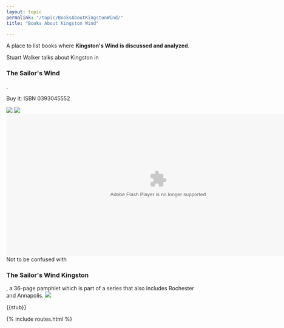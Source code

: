 ```yaml
---
layout: topic
permalink: "/topic/BooksAboutKingstonWind/"
title: "Books About Kingston Wind"

---
```



A place to list books where <strong>Kingston's Wind is discussed and analyzed</strong>.

<div class="item" style="width: 500px;">
Stuart Walker talks about Kingston in <h3 class="plain">The Sailor's Wind</h3>.

Buy it: ISBN 0393045552

<img src="http://k7waterfront.org/Images/SailorsWindBook100.jpg" class="floatleft">
<img src="http://k7waterfront.org/Images/SailorsWindBookTOC.jpg" class="floatleft" >

<OBJECT classid="clsid:D27CDB6E-AE6D-11cf-96B8-444553540000" codebase="http://download.macromedia.com/pub/shockwave/cabs/flash/swflash.cab#version=6,0,0,0" WIDTH="800" HEIGHT="374" id="YSailorsWindBookRef01" ALIGN="">
<PARAM NAME=movie VALUE="http://k7waterfront.org/Images/SailorsWindBookRef.swf"> <PARAM NAME=quality VALUE=high> <PARAM NAME=bgcolor VALUE=#333399> <EMBED src="http://k7waterfront.org/Images/SailorsWindBookRef.swf" quality=high bgcolor=#333399 WIDTH="800" HEIGHT="374" NAME="SailorsWindBookRef" ALIGN="" TYPE="application/x-shockwave-flash" PLUGINSPAGE="http://www.macromedia.com/go/getflashplayer"></EMBED> </OBJECT>
</div>


<div class="item" style="width: 500px;">
Not to be confused with <h3 class="plain">The Sailor's Wind Kingston</h3> , a 36-page pamphlet which is part of a series that also includes Rochester and Annapolis.
<img src="http://k7waterfront.org/Images/SailorsWindPamphlet.jpg" class="floatleft">
</div>


{{stub}}

{% include routes.html %}
